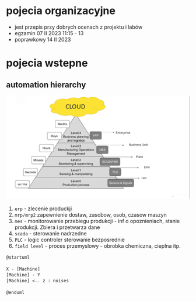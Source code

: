 # pojecia organizacyjne

- jest przepis przy dobrych ocenach z projektu i labów
- egzamin 07 II 2023 11:15 - 13
- poprawkowy 14 II 2023

# pojecia wstepne

## automation hierarchy

![](piramid.png)

1. `erp` - zlecenie produckji
2. `mrp/mrp2` zapewnienie dostaw, zasobow, osob, czasow maszyn
2. `mes` - monitorowanie przebiegu produkcji - inf o opoznieniach, stanie produkcji. Zbiera i przetwarza dane  
3. `scada` - sterowanie nadrzedne
4. `PLC` - logic controler sterowanie bezposrednie
5. `field level` - proces przemyslowy - obrobka chemiczna, cieplna itp.

```plantuml
@startuml

X - [Machine]
[Machine] - Y
[Machine] <.. z : noises

@enduml

```

